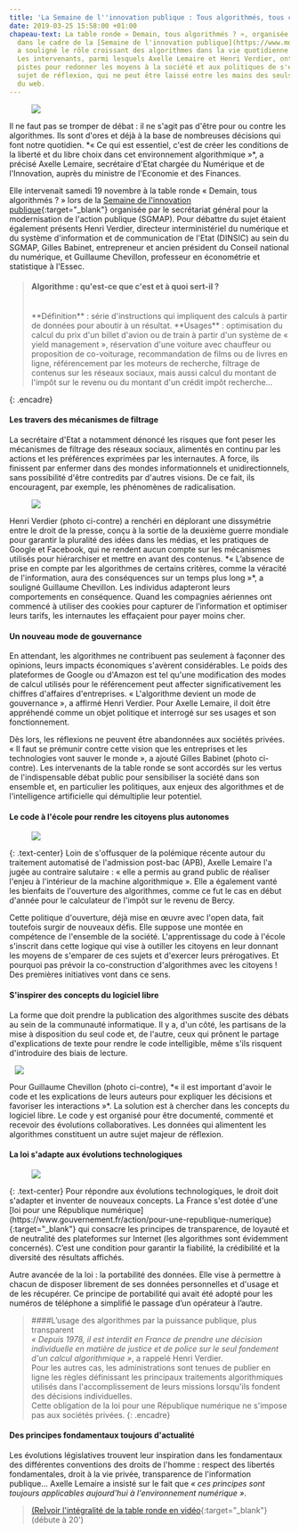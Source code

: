 ```yaml
---
title: 'La Semaine de l''innovation publique : Tous algorithmés, tous concernés !'
date: 2019-03-25 15:58:00 +01:00
chapeau-text: La table ronde « Demain, tous algorithmés ? », organisée le 19 novembre
  dans le cadre de la [Semaine de l'innovation publique](https://www.modernisation.gouv.fr/la-semaine-de-linnovation-publique){:target="_blank"},
  a souligné le rôle croissant des algorithmes dans la vie quotidienne des citoyens.
  Les intervenants, parmi lesquels Axelle Lemaire et Henri Verdier, ont exploré des
  pistes pour redonner les moyens à la société et aux politiques de s'emparer d'un
  sujet de réflexion, qui ne peut être laissé entre les mains des seuls grands noms
  du web.
---
```


<figure class='image-left' style='width: 40%; margin-right: 10px;'>
<img src="/uploads/tousalgo-alemaire.png"/>
</figure>
Il ne faut pas se tromper de débat : il ne s'agit pas d'être pour ou contre les algorithmes. Ils sont d'ores et déjà à la base de nombreuses décisions qui font notre quotidien. *« Ce qui est essentiel, c'est de créer les conditions de la liberté et du libre choix dans cet environnement algorithmique »*, a précisé Axelle Lemaire, secrétaire d'Etat chargée du Numérique et de l'Innovation, auprès du ministre de l'Economie et des Finances.

Elle intervenait samedi 19 novembre à la table ronde « Demain, tous algorithmés ? » lors de la [Semaine de l'innovation publique](https://www.modernisation.gouv.fr/la-semaine-de-linnovation-publique){:target="_blank"} organisée par le secrétariat général pour la modernisation de l'action publique (SGMAP). Pour débattre du sujet étaient également présents Henri Verdier, directeur interministériel du numérique et du système d'information et de communication de l'Etat (DINSIC) au sein du SGMAP, Gilles Babinet, entrepreneur et ancien président du Conseil national du numérique, et Guillaume Chevillon, professeur en économétrie et statistique à l'Essec.

> #### Algorithme : qu'est-ce que c'est et à quoi sert-il ?
><br>
> **Définition** : série d'instructions qui impliquent des calculs à partir de données pour aboutir à un résultat.
> **Usages** : optimisation du calcul du prix d'un billet d'avion ou de train à partir d'un système de « yield management », réservation d'une voiture avec chauffeur ou proposition de co-voiturage, recommandation de films ou de livres en ligne, référencement par les moteurs de recherche, filtrage de contenus sur les réseaux sociaux, mais aussi calcul du montant de l'impôt sur le revenu ou du montant d'un crédit impôt recherche...
{: .encadre}

#### Les travers des mécanismes de filtrage
La secrétaire d'Etat a notamment dénoncé les risques que font peser les mécanismes de filtrage des réseaux sociaux, alimentés en continu par les actions et les préférences exprimées par les internautes. A force, ils finissent par enfermer dans des mondes informationnels et unidirectionnels, sans possibilité d'être contredits par d'autres visions. De ce fait, ils encouragent, par exemple, les phénomènes de radicalisation.

<figure class='image-left' style='width: 40%; margin-right: 10px;'>
<img src="/uploads/tousalgo-henri.png"/>
</figure>
Henri Verdier (photo ci-contre) a renchéri en déplorant une dissymétrie entre le droit de la presse, conçu à la sortie de la deuxième guerre mondiale pour garantir la pluralité des idées dans les médias, et les pratiques de Google et Facebook, qui ne rendent aucun compte sur les mécanismes utilisés pour hiérarchiser et mettre en avant des contenus. *« L’absence de prise en compte par les algorithmes de certains critères, comme la véracité de l'information, aura des conséquences sur un temps plus long »*, a souligné Guillaume Chevillon. Les individus adapteront leurs comportements en conséquence. Quand les compagnies aériennes ont commencé à utiliser des cookies pour capturer de l’information et optimiser leurs tarifs, les internautes les effaçaient pour payer moins cher.

#### Un nouveau mode de gouvernance
En attendant, les algorithmes ne contribuent pas seulement à façonner des opinions, leurs impacts économiques s'avèrent considérables. Le poids des plateformes de Google ou d'Amazon est tel qu'une modification des modes de calcul utilisés pour le référencement peut affecter significativement les chiffres d'affaires d'entreprises. « L'algorithme devient un mode de gouvernance », a affirmé Henri Verdier. Pour Axelle Lemaire, il doit être appréhendé comme un objet politique et interrogé sur ses usages et son fonctionnement.

Dès lors, les réflexions ne peuvent être abandonnées aux sociétés privées. « Il faut se prémunir contre cette vision que les entreprises et les technologies vont sauver le monde », a ajouté Gilles Babinet (photo ci-contre). Les intervenants de la table ronde se sont accordés sur les vertus de l'indispensable débat public pour sensibiliser la société dans son ensemble et, en particulier les politiques, aux enjeux des algorithmes et de l'intelligence artificielle qui démultiplie leur potentiel.
 
#### Le code à l'école pour rendre les citoyens plus autonomes
<figure class='image-centre' style='width: 40%;'><img src="/uploads/tousalgo_une2.png"/></figure>
{: .text-center}
Loin de s'offusquer de la polémique récente autour du traitement automatisé de l'admission post-bac (APB), Axelle Lemaire l'a jugée au contraire salutaire : « elle a permis au grand public de réaliser l'enjeu à l'intérieur de la machine algorithmique ». Elle a également vanté les bienfaits de l'ouverture des algorithmes, comme ce fut le cas en début d'année pour le calculateur de l'impôt sur le revenu de Bercy.

Cette politique d'ouverture, déjà mise en œuvre avec l'open data, fait toutefois surgir de nouveaux défis. Elle suppose une montée en compétence de l'ensemble de la société. L'apprentissage du code à l'école s'inscrit dans cette logique qui vise à outiller les citoyens en leur donnant les moyens de s'emparer de ces sujets et d'exercer leurs prérogatives. Et pourquoi pas prévoir la co-construction d'algorithmes avec les citoyens ! Des premières initiatives vont dans ce sens.
 
#### S'inspirer des concepts du logiciel libre
La forme que doit prendre la publication des algorithmes suscite des débats au sein de la communauté informatique. Il y a, d'un côté, les partisans de la mise à disposition du seul code et, de l'autre, ceux qui prônent le partage d'explications de texte pour rendre le code intelligible, même s'ils risquent d'introduire des biais de lecture.

<figure class='image-right' style='width: 40%; margin-left: 10px;'>
<img src="/uploads/tousalgo-chevillon.png"/>
</figure>
Pour Guillaume Chevillon (photo ci-contre), *« il est important d'avoir le code et les explications de leurs auteurs pour expliquer les décisions et favoriser les interactions »*. La solution est à chercher dans les concepts du logiciel libre. Le code y est organisé pour être documenté, commenté et recevoir des évolutions collaboratives. Les données qui alimentent les algorithmes constituent un autre sujet majeur de réflexion.

#### La loi s'adapte aux évolutions technologiques
<figure class='image-centre' style='width: 40%; margin-right: 10px;'>
<img src="/uploads/loi-repnum.jpg"/>
</figure>
{: .text-center}
Pour répondre aux évolutions technologiques, le droit doit s'adapter et inventer de nouveaux concepts. La France s'est dotée d'une [loi pour une République numérique](https://www.gouvernement.fr/action/pour-une-republique-numerique){:target="_blank"} qui consacre les principes de transparence, de loyauté et de neutralité des plateformes sur Internet (les algorithmes sont évidemment concernés). C’est une condition pour garantir la fiabilité, la crédibilité et la diversité des résultats affichés.

Autre avancée de la loi : la portabilité des données. Elle vise à permettre à chacun de disposer librement de ses données personnelles et d'usage et de les récupérer. Ce principe de portabilité qui avait été adopté pour les numéros de téléphone a simplifié le passage d’un opérateur à l’autre.

> ####L’usage des algorithmes par la puissance publique, plus transparent
> <br>
> *« Depuis 1978, il est interdit en France de prendre une décision individuelle en matière de justice et de police sur le seul fondement d'un calcul algorithmique »*, a rappelé Henri Verdier.
> <br>
Pour les autres cas, les administrations sont tenues de publier en ligne les règles définissant les principaux traitements algorithmiques utilisés dans l'accomplissement de leurs missions lorsqu'ils fondent des décisions individuelles.
> <br>
> Cette obligation de la loi pour une République numérique ne s'impose pas aux sociétés privées.
{: .encadre}
 
#### Des principes fondamentaux toujours d'actualité 

Les évolutions législatives trouvent leur inspiration dans les fondamentaux des différentes conventions des droits de l'homme : respect des libertés fondamentales, droit à la vie privée, transparence de l'information publique… Axelle Lemaire a insisté sur le fait que *« ces principes sont toujours applicables aujourd’hui à l'environnement numérique »*.
>[(Re)voir l'intégralité de la table ronde en vidéo](https://www.dailymotion.com/video/x52onf2){:target="_blank"}(débute à 20')

 
